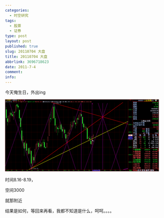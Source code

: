 ```yaml
---
categories:
  - 时空研究
tags:
  - 股票
  - 证券
type: post
layout: post
published: true
slug: 20110704 大盘
title: 20110704 大盘
abbrlink: 3696718623
date: 2011-7-4
comment:
info:
---
```

今天俺生日，外出ing

 
![20110704-0](/images/20110704-0.gif)

时间8.16-8.19，

空间3000

就那附近

结果是如何，等回来再看，我都不知道是什么，呵呵。。。。